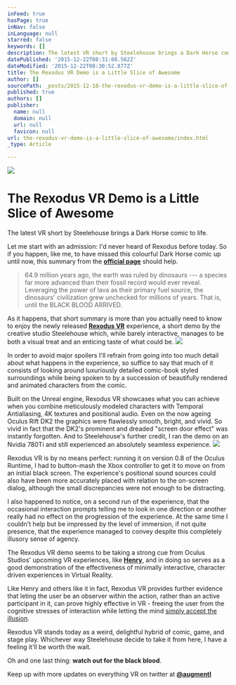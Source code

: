 ```yaml
---
inFeed: true
hasPage: true
inNav: false
inLanguage: null
starred: false
keywords: []
description: The latest VR short by Steelehouse brings a Dark Horse comic to life.
datePublished: '2015-12-22T08:31:08.562Z'
dateModified: '2015-12-22T08:30:52.877Z'
title: The Rexodus VR Demo is a Little Slice of Awesome
author: []
sourcePath: _posts/2015-12-18-the-rexodus-vr-demo-is-a-little-slice-of-awesome.md
published: true
authors: []
publisher:
  name: null
  domain: null
  url: null
  favicon: null
url: the-rexodus-vr-demo-is-a-little-slice-of-awesome/index.html
_type: Article

---
```

![](https://the-grid-user-content.s3-us-west-2.amazonaws.com/976604c1-a97e-4b56-acd4-6aee8aa161a9.png)

# The Rexodus VR Demo is a Little Slice of Awesome

The latest VR short by Steelehouse brings a Dark Horse comic to life.

Let me start with an admission: I'd never heard of Rexodus before today. So if you happen, like me, to have missed this colourful Dark Horse comic up until now, this summary from the [**official page**][0] should help.

> 64.9 million years ago, the earth was ruled by dinosaurs --- a species far more advanced than their fossil record would ever reveal. Leveraging the power of lava as their primary fuel source, the dinosaurs' civilization grew unchecked for millions of years. That is, until the BLACK BLOOD ARRIVED.

As it happens, that short summary is more than you actually need to know to enjoy the newly released [**Rexodus VR**][1] experience, a short demo by the creative studio Steelehouse which, while barely interactive, manages to be both a visual treat and an enticing taste of what could be.
![](https://the-grid-user-content.s3-us-west-2.amazonaws.com/7a49c023-d254-449c-b6f3-f25950fd05bd.png)

In order to avoid major spoilers I'll refrain from going into too much detail about what happens in the experience, so suffice to say that much of it consists of looking around luxuriously detailed comic-book styled surroundings while being spoken to by a succession of beautifully rendered and animated characters from the comic.

Built on the Unreal engine, Rexodus VR showcases what you can achieve when you combine meticulously modeled characters with Temporal Antialiasing, 4K textures and positional audio. Even on the now ageing Oculus Rift DK2 the graphics were flawlessly smooth, bright, and vivid. So vivid in fact that the DK2's prominent and dreaded "screen door effect" was instantly forgotten. And to Steelehouse's further credit, I ran the demo on an Nvidia 780Ti and still experienced an absolutely seamless experience.
![](https://the-grid-user-content.s3-us-west-2.amazonaws.com/638a3010-3c8a-47df-8150-10ab1407c321.png)

Rexodus VR is by no means perfect: running it on version 0.8 of the Oculus Runtime, I had to button-mash the Xbox controller to get it to move on from an initial black screen. The experience's positional sound sources could also have been more accurately placed with relation to the on-screen dialog, although the small discrepancies were not enough to be distracting.

I also happened to notice, on a second run of the experience, that the occasional interaction prompts telling me to look in one direction or another really had no effect on the progression of the experience. At the same time I couldn't help but be impressed by the level of immersion, if not quite presence, that the experience managed to convey despite this completely illusory sense of agency.

The Rexodus VR demo seems to be taking a strong cue from Oculus Studios' upcoming VR experiences, like [**Henry**][2], and in doing so serves as a good demonstration of the effectiveness of minimally interactive, character driven experiences in Virtual Reality. 

Like Henry and others like it in fact, Rexodus VR provides further evidence that leting the user be an observer within the action, rather than an active participant in it, can prove highly effective in VR - freeing the user from the cognitive stresses of interaction while letting the mind [simply accept the illusion][3].

Rexodus VR stands today as a weird, delightful hybrid of comic, game, and stage play. Whichever way Steelehouse decide to take it from here, I have a feeling it'll be worth the wait.

Oh and one last thing: **watch out for the black blood**.

Keep up with more updates on everything VR on twitter at [**@augmentl**][4]

[0]: http://www.rexodus.com/
[1]: https://share.oculus.com/app/rexodus-vr
[2]: https://share.oculus.com/app/henry-trailer
[3]: http://augmentl.io/my-less-than-perfect-demo-or-how-i-came-to-love-the-htc-vi/
[4]: hjttp://twitter.com/augmentl